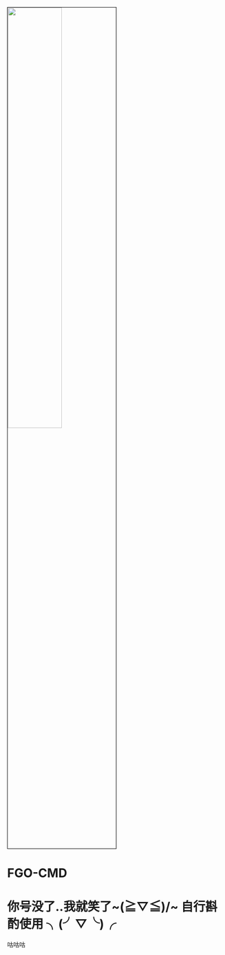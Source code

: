 
<img width="50%" style="border: 1px solid black" src="https://i.imgur.com/iOulNbE.png">

# FGO-CMD 

# 你号没了..我就笑了~\(≧▽≦)/~  自行斟酌使用 ╮(╯▽╰)╭



咕咕咕
